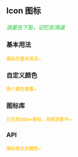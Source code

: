 ## Icon 图标
<h5 style="color: #66d476">流星在下坠，记忆在消退</h5>

<script setup>
import BasicDemo from '../demo/basic_demo.vue'
import ColorDemo from '../demo/color_demo.vue'
import IconDemo from '../demo/icon_demo.vue'
import Preview from '../../../src/components/preview.vue'
</script>

### 基本用法
<p style="color: #ffcf3f; font-size: 12px; font-weight: 900;">图标的基本用法~</p>
<BasicDemo />
<Preview comp="icon" demo="basic_demo" />

### 自定义颜色
<p style="color: #ffcf3f; font-size: 12px; font-weight: 900;">换个颜色看看~</p>
<ColorDemo />
<Preview comp="icon" demo="color_demo" />

### 图标库
<p style="color: #ffcf3f; font-size: 12px; font-weight: 900;">已支持200+图标，持续更新中~</p>
<IconDemo />

<!-- API表格 -->
### API
<p style="color: #ffcf3f; font-size: 12px; font-weight: 900;">图标相关的属性~</p>
<script setup>
    import ApiTable from '../../../src/components/api_table.vue'
    const data = {
        columns: [
            {
                title: '名称'
            },
            {
                title: '类型'
            },
            {
                title: '默认值'
            },
            {
                title: '说明'
            }
        ],
        item: [
            {
                name: 'name',
                type: 'String',
                default: 'null',
                explain: '图标名称'
            },
            {
                name: 'size',
                type: 'String',
                default: '1em',
                explain: '图标尺寸'
            },
            {
                name: 'color',
                type: 'String',
                default: 'null',
                explain: '颜色'
            }
        ]
  }
</script>
<ApiTable :data="data" />
